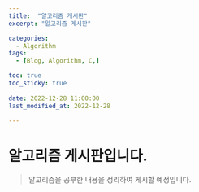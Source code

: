 ```yaml
---
title:  "알고리즘 게시판" 
excerpt: "알고리즘 게시판"

categories:
  - Algorithm
tags:
  - [Blog, Algorithm, C,]

toc: true
toc_sticky: true
 
date: 2022-12-28 11:00:00
last_modified_at: 2022-12-28

---
```



# 알고리즘 게시판입니다.
>알고리즘을 공부한 내용을 정리하여 게시할 예정입니다.
